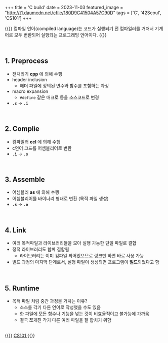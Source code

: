 
+++
title = 'C build'
date = 2023-11-03
featured_image = "http://t1.daumcdn.net/cfile/180D9C41504A57C90D"
tags = ['C', '42Seoul', 'CS101']
+++

{{<freshquote>}}
컴파일 언어(compiled language)는 코드가 실행되기 전 컴파일러를 거쳐서 기계어로 모두 변환되어 실행되는 프로그래밍 언어이다.
{{</freshquote>}}

<br>

## 1. Preprocess
- 전처리기 **cpp** 에 의해 수행
- header inclusion
	- 헤더 파일에 정의된 변수와 함수를 포함하는 과정
- macro expansion
	- `#define` 같은 매크로 등을 소스코드로 변경
- **`.c`** -> **`.i`**

<br>

## 2. Complie
- 컴파일러 **ccl** 에 의해 수행
- c언어 코드를 어셈블리어로 변환
- **`.i`** -> **`.s`**

<br>

## 3. Assemble
- 어셈블러 **as** 에 의해 수행
- 어셈블리어를 바이너리 형태로 변환 (목적 파일 생성)
- **`.s`** -> **`.o`**

<br>

## 4. Link
- 여러 목적파일과 라이브러리들을 모아 실행 가능한 단일 파일로 결합
- 정적 라이브러리도 함께 결합됨
	- 라이브러리는 이미 컴파일 되어있으므로 링크만 하면 바로 사용 가능
- 빌드 과정의 마지막 단계로서, 실행 파일이 생성되면 프로그램이 **빌드**되었다고 함

<br>

## 5. **Runtime**
- 목적 파일 처럼 중간 과정을 거치는 이유?
	- 소스를 각기 다른 언어로 작성했을 수도 있음
	- 한 파일에 모든 함수나 기능을 넣는 것이 비효율적이고 불가능에 가까움
	- 결국 쪼개진 각기 다른 여러 파일을 잘 합치기 위함

<br>
{{<alert>}}
<a href="https://elecbrandy.github.io/tags/CS101"> CS101 </a>
{{</alert>}}
<br>
